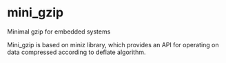 mini_gzip
=========

Minimal gzip for embedded systems

Mini_gzip is based on miniz library, which provides an API for operating on data
compressed according to deflate algorithm.
